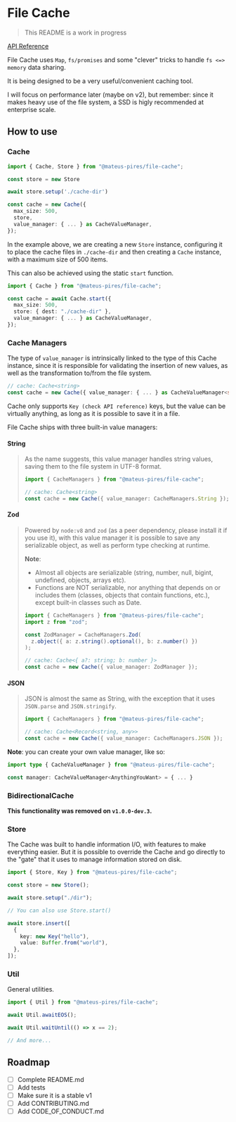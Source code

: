 # File Cache

> This README is a work in progress

[API Reference](https://mateus-p.github.io/file-cache/)

File Cache uses `Map`, `fs/promises` and some "clever" tricks to handle `fs <=> memory` data sharing.

It is being designed to be a very useful/convenient caching tool.

I will focus on performance later (maybe on v2), but remember: since it makes heavy use of the file system, a SSD is higly recommended at enterprise scale.

## How to use

### Cache

```ts
import { Cache, Store } from "@mateus-pires/file-cache";

const store = new Store

await store.setup('./cache-dir')

const cache = new Cache({
  max_size: 500,
  store,
  value_manager: { ... } as CacheValueManager,
});
```

In the example above, we are creating a new `Store` instance, configuring it to place the cache files in `./cache-dir` and then creating a `Cache` instance, with a maximum size of 500 items.

This can also be achieved using the static `start` function.

```ts
import { Cache } from "@mateus-pires/file-cache";

const cache = await Cache.start({
  max_size: 500,
  store: { dest: "./cache-dir" },
  value_manager: { ... } as CacheValueManager,
});
```

### Cache Managers

The type of `value_manager` is intrinsically linked to the type of this Cache instance, since it is responsible for validating the insertion of new values, as well as the transformation to/from the file system.

```ts
// cache: Cache<string>
const cache = new Cache({ value_manager: { ... } as CacheValueManager<string> })
```

Cache only supports `Key (check API reference)` keys, but the value can be virtually anything, as long as it is possible to save it in a file.

File Cache ships with three built-in value managers:

#### String

> As the name suggests, this value manager handles string values, saving them to the file system in UTF-8 format.
>
> ```ts
> import { CacheManagers } from "@mateus-pires/file-cache";
>
> // cache: Cache<string>
> const cache = new Cache({ value_manager: CacheManagers.String });
> ```

#### Zod

> Powered by `node:v8` and `zod` (as a peer dependency, please install it if you use it), with this value manager it is possible to save any serializable object, as well as perform type checking at runtime.
>
> **Note**:
>
> - Almost all objects are serializable (string, number, null, bigint, undefined, objects, arrays etc).
> - Functions are NOT serializable, nor anything that depends on or includes them (classes, objects that contain functions, etc.), except built-in classes such as Date.
>
> ```ts
> import { CacheManagers } from "@mateus-pires/file-cache";
> import z from "zod";
>
> const ZodManager = CacheManagers.Zod(
>   z.object({ a: z.string().optional(), b: z.number() })
> );
>
> // cache: Cache<{ a?: string; b: number }>
> const cache = new Cache({ value_manager: ZodManager });
> ```

#### JSON

> JSON is almost the same as String, with the exception that it uses `JSON.parse` and `JSON.stringify`.
>
> ```ts
> import { CacheManagers } from "@mateus-pires/file-cache";
>
> // cache: Cache<Record<string, any>>
> const cache = new Cache({ value_manager: CacheManagers.JSON });
> ```

**Note**: you can create your own value manager, like so:

```ts
import type { CacheValueManager } from "@mateus-pires/file-cache";

const manager: CacheValueManager<AnythingYouWant> = { ... }
```

### BidirectionalCache

**This functionality was removed on `v1.0.0-dev.3`.**

### Store

The Cache was built to handle information I/O, with features to make everything easier. But it is possible to override the Cache and go directly to the "gate" that it uses to manage information stored on disk.

```ts
import { Store, Key } from "@mateus-pires/file-cache";

const store = new Store();

await store.setup("./dir");

// You can also use Store.start()

await store.insert([
  {
    key: new Key("hello"),
    value: Buffer.from("world"),
  },
]);
```

### Util

General utilities.

```ts
import { Util } from "@mateus-pires/file-cache";

await Util.awaitEOS();

await Util.waitUntil(() => x == 2);

// And more...
```

## Roadmap

- [ ] Complete README.md
- [ ] Add tests
- [ ] Make sure it is a stable v1
- [ ] Add CONTRIBUTING.md
- [ ] Add CODE_OF_CONDUCT.md

